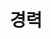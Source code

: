 ---
widget: experience
active: true
headless: true
weight: 30
title: "경력"
id: work

experience:
  - title: 백엔드 개발 인턴
    company: ㈜케이테크
    company_url: ""
    location: 전주
    date_start: "2023-12"
    date_end: "2024-02"
    description: |
      - Java 백엔드
---